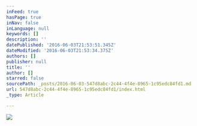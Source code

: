 ```yaml
---
inFeed: true
hasPage: true
inNav: false
inLanguage: null
keywords: []
description: ''
datePublished: '2016-06-03T21:53:51.345Z'
dateModified: '2016-06-03T21:53:34.375Z'
authors: []
publisher: null
title: ''
author: []
starred: false
sourcePath: _posts/2016-06-03-547d8abc-2c44-4f4e-8965-1c95edc84fd1.md
url: 547d8abc-2c44-4f4e-8965-1c95edc84fd1/index.html
_type: Article

---
```

![](https://the-grid-user-content.s3-us-west-2.amazonaws.com/83a1e2e4-7bfe-4d16-ad78-8e32725ec3cd.jpg)
